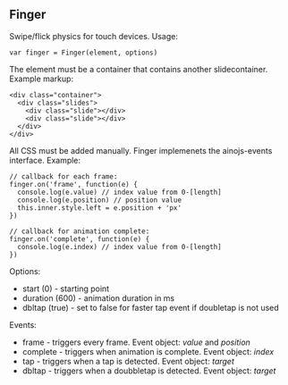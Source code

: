 Finger
------

Swipe/flick physics for touch devices. Usage:

    var finger = Finger(element, options)

The element must be a container that contains another slidecontainer. Example markup:

    <div class="container">
      <div class="slides">
        <div class="slide"></div>
        <div class="slide"></div>
      </div>
    </div>


All CSS must be added manually. Finger implemenets the ainojs-events interface. Example:
  
    // callback for each frame:
    finger.on('frame', function(e) {
      console.log(e.value) // index value from 0-[length]
      console.log(e.position) // position value
      this.inner.style.left = e.position + 'px'
    })

    // callback for animation complete:
    finger.on('complete', function(e) {
      console.log(e.index) // index value from 0-[length]
    })

Options:

- start (0) - starting point
- duration (600) - animation duration in ms
- dbltap (true) - set to false for faster tap event if doubletap is not used

Events:

- frame - triggers every frame. Event object: *value* and *position*
- complete - triggers when animation is complete. Event object: *index*
- tap - triggers when a tap is detected. Event object: *target*
- dbltap - triggers when a doubbletap is detected. Event object: *target*